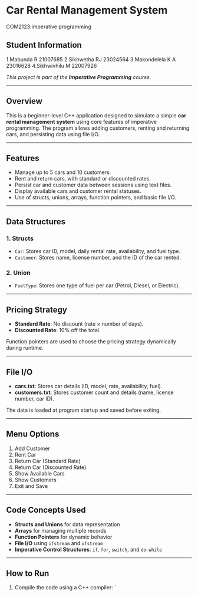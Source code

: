# Car Rental Management System
COM2123:imperative programming



## Student Information
1.Mabunda R         21007685
2.Sikhwetha RJ      23024564
3.Makondelela K A   23016628
4.Sikhwivhilu M     22007926



*This project is part of the **Imperative Programming** course.*

---

## Overview

This is a beginner-level C++ application designed to simulate a simple **car rental management system** using core features of imperative programming. The program allows adding customers, renting and returning cars, and persisting data using file I/O.

---

## Features

- Manage up to 5 cars and 10 customers.
- Rent and return cars, with standard or discounted rates.
- Persist car and customer data between sessions using text files.
- Display available cars and customer rental statuses.
- Use of structs, unions, arrays, function pointers, and basic file I/O.

---

## Data Structures

### 1. **Structs**
- `Car`: Stores car ID, model, daily rental rate, availability, and fuel type.
- `Customer`: Stores name, license number, and the ID of the car rented.

### 2. **Union**
- `FuelType`: Stores one type of fuel per car (Petrol, Diesel, or Electric).

---

## Pricing Strategy

- **Standard Rate**: No discount (rate × number of days).
- **Discounted Rate**: 10% off the total.

Function pointers are used to choose the pricing strategy dynamically during runtime.

---

## File I/O

- **cars.txt**: Stores car details (ID, model, rate, availability, fuel).
- **customers.txt**: Stores customer count and details (name, license number, car ID).

The data is loaded at program startup and saved before exiting.

---

## Menu Options

1. Add Customer  
2. Rent Car  
3. Return Car (Standard Rate)  
4. Return Car (Discounted Rate)  
5. Show Available Cars  
6. Show Customers  
7. Exit and Save

---

## Code Concepts Used

- **Structs and Unions** for data representation
- **Arrays** for managing multiple records
- **Function Pointers** for dynamic behavior
- **File I/O** using `ifstream` and `ofstream`
- **Imperative Control Structures**: `if`, `for`, `switch`, and `do-while`

---

## How to Run

1. Compile the code using a C++ compiler:
   `
